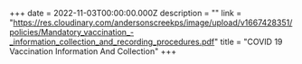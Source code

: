 +++
date = 2022-11-03T00:00:00.000Z
description = ""
link = "https://res.cloudinary.com/andersonscreekps/image/upload/v1667428351/policies/Mandatory_vaccination_-_information_collection_and_recording_procedures.pdf"
title = "COVID 19 Vaccination Information And Collection"
+++
